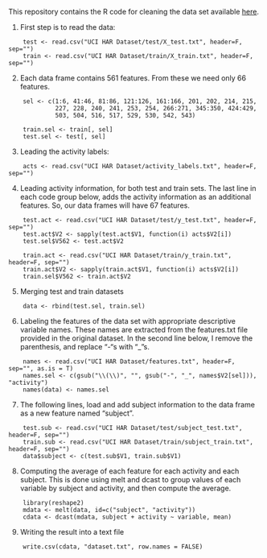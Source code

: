 This repository contains the R code for cleaning the data set available [here](http://archive.ics.uci.edu/ml/datasets/Human+Activity+Recognition+Using+Smartphones).

1. First step is to read the data:

```
    test <- read.csv("UCI HAR Dataset/test/X_test.txt", header=F, sep="")
    train <- read.csv("UCI HAR Dataset/train/X_train.txt", header=F, sep="")
```
2. Each data frame contains 561 features. From these we need only 66 features. 

```
    sel <- c(1:6, 41:46, 81:86, 121:126, 161:166, 201, 202, 214, 215, 
             227, 228, 240, 241, 253, 254, 266:271, 345:350, 424:429, 
             503, 504, 516, 517, 529, 530, 542, 543)
    
    train.sel <- train[, sel]
    test.sel <- test[, sel]
```

3. Leading the activity labels:

```
    acts <- read.csv("UCI HAR Dataset/activity_labels.txt", header=F, sep="")
```

4. Leading activity information, for both test and train sets. The last line in each code group below, adds the activity information as an additional features. So, our data frames will have 67 features.

```
    test.act <- read.csv("UCI HAR Dataset/test/y_test.txt", header=F, sep="")
    test.act$V2 <- sapply(test.act$V1, function(i) acts$V2[i])
    test.sel$V562 <- test.act$V2

    train.act <- read.csv("UCI HAR Dataset/train/y_train.txt", header=F, sep="")
    train.act$V2 <- sapply(train.act$V1, function(i) acts$V2[i])
    train.sel$V562 <- train.act$V2
```

5. Merging test and train datasets

```
    data <- rbind(test.sel, train.sel)
```

6. Labeling the features of the data set with appropriate descriptive variable names. These names are extracted from the features.txt file provided in the original dataset. In the second line below, I remove the parenthesis, and replace “-“s with “_”s.

```
    names <- read.csv("UCI HAR Dataset/features.txt", header=F, sep="", as.is = T)
    names.sel <- c(gsub("\\(\\)", "", gsub("-", "_", names$V2[sel])), "activity")
    names(data) <- names.sel
```

7. The following lines, load and add subject information to the data frame as a new feature named “subject”.

```
    test.sub <- read.csv("UCI HAR Dataset/test/subject_test.txt", header=F, sep="")
    train.sub <- read.csv("UCI HAR Dataset/train/subject_train.txt", header=F, sep="")
    data$subject <- c(test.sub$V1, train.sub$V1)
```

8.  Computing the average of each feature for each activity and each subject. This is done using melt and dcast to group values of each variable by subject and activity, and then compute the average. 

```
    library(reshape2)
    mdata <- melt(data, id=c("subject", "activity"))
    cdata <- dcast(mdata, subject + activity ~ variable, mean)
```

9. Writing the result into a text file

```
    write.csv(cdata, "dataset.txt", row.names = FALSE)
```








